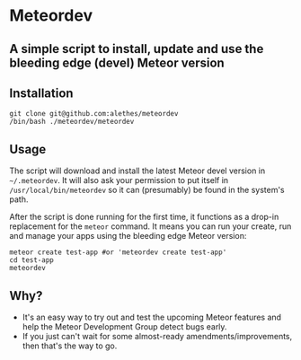 Meteordev
=========

A simple script to install, update and use the bleeding edge (devel) Meteor version
-----------------------------------------------------------------------------------

Installation
------------
```
git clone git@github.com:alethes/meteordev
/bin/bash ./meteordev/meteordev
```

Usage
-----

The script will download and install the latest Meteor devel version in `~/.meteordev`.
It will also ask your permission to put itself in `/usr/local/bin/meteordev` so it can (presumably) be found in the system's path.

After the script is done running for the first time, it functions as a drop-in replacement for the `meteor` command.
It means you can run your create, run and manage your apps using the bleeding edge Meteor version:
```
meteor create test-app #or 'meteordev create test-app'
cd test-app
meteordev
```

Why?
----

* It's an easy way to try out and test the upcoming Meteor features and help the Meteor Development Group detect bugs early.
* If you just can't wait for some almost-ready amendments/improvements, then that's the way to go.
